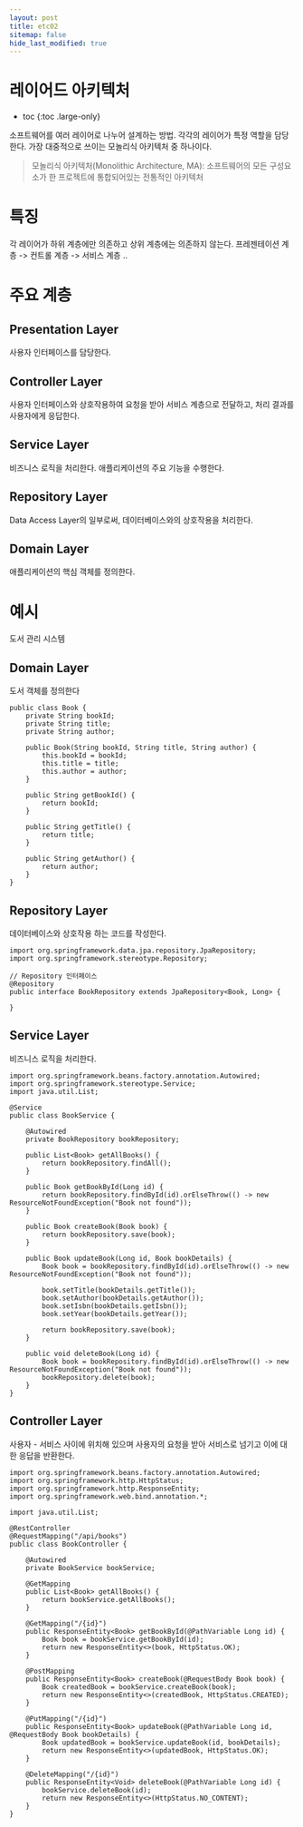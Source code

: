 ```yaml
---
layout: post
title: etc02
sitemap: false
hide_last_modified: true
---
```

# 레이어드 아키텍처

* toc
{:toc .large-only}

소프트웨어를 여러 레이어로 나누어 설계하는 방법.
각각의 레이어가 특정 역할을 담당한다.
가장 대중적으로 쓰이는 모놀리식 아키텍처 중 하나이다.

> 모놀리식 아키텍처(Monolithic Architecture, MA): 소프트웨어의 모든 구성요소가 한 프로젝트에 통합되어있는 전통적인 아키텍처

# 특징

각 레이어가 하위 계층에만 의존하고 상위 계층에는 의존하지 않는다.
프레젠테이션 계층 -> 컨트롤 계층 -> 서비스 계층 ..

# 주요 계층

## Presentation Layer
사용자 인터페이스를 담당한다.

## Controller Layer
사용자 인터페이스와 상호작용하여 요청을 받아 서비스 계층으로 전달하고, 처리 결과를 사용자에게 응답한다.

## Service Layer
비즈니스 로직을 처리한다.
애플리케이션의 주요 기능을 수행한다.

## Repository Layer
Data Access Layer의 일부로써, 데이터베이스와의 상호작용을 처리한다.

## Domain Layer
애플리케이션의 핵심 객체를 정의한다.

# 예시
도서 관리 시스템

## Domain Layer
도서 객체를 정의한다

```
public class Book {
    private String bookId;
    private String title;
    private String author;

    public Book(String bookId, String title, String author) {
        this.bookId = bookId;
        this.title = title;
        this.author = author;
    }

    public String getBookId() {
        return bookId;
    }

    public String getTitle() {
        return title;
    }

    public String getAuthor() {
        return author;
    }
}
```

## Repository Layer
데이터베이스와 상호작용 하는 코드를 작성한다.

```
import org.springframework.data.jpa.repository.JpaRepository;
import org.springframework.stereotype.Repository;

// Repository 인터페이스
@Repository
public interface BookRepository extends JpaRepository<Book, Long> {

}
```

## Service Layer
비즈니스 로직을 처리한다.

```
import org.springframework.beans.factory.annotation.Autowired;
import org.springframework.stereotype.Service;
import java.util.List;

@Service
public class BookService {

    @Autowired
    private BookRepository bookRepository;

    public List<Book> getAllBooks() {
        return bookRepository.findAll();
    }

    public Book getBookById(Long id) {
        return bookRepository.findById(id).orElseThrow(() -> new ResourceNotFoundException("Book not found"));
    }

    public Book createBook(Book book) {
        return bookRepository.save(book);
    }

    public Book updateBook(Long id, Book bookDetails) {
        Book book = bookRepository.findById(id).orElseThrow(() -> new ResourceNotFoundException("Book not found"));

        book.setTitle(bookDetails.getTitle());
        book.setAuthor(bookDetails.getAuthor());
        book.setIsbn(bookDetails.getIsbn());
        book.setYear(bookDetails.getYear());

        return bookRepository.save(book);
    }

    public void deleteBook(Long id) {
        Book book = bookRepository.findById(id).orElseThrow(() -> new ResourceNotFoundException("Book not found"));
        bookRepository.delete(book);
    }
}
```

## Controller Layer
사용자 - 서비스 사이에 위치해 있으며 사용자의 요청을 받아 서비스로 넘기고 이에 대한 응답을 반환한다.

```
import org.springframework.beans.factory.annotation.Autowired;
import org.springframework.http.HttpStatus;
import org.springframework.http.ResponseEntity;
import org.springframework.web.bind.annotation.*;

import java.util.List;

@RestController
@RequestMapping("/api/books")
public class BookController {

    @Autowired
    private BookService bookService;

    @GetMapping
    public List<Book> getAllBooks() {
        return bookService.getAllBooks();
    }

    @GetMapping("/{id}")
    public ResponseEntity<Book> getBookById(@PathVariable Long id) {
        Book book = bookService.getBookById(id);
        return new ResponseEntity<>(book, HttpStatus.OK);
    }

    @PostMapping
    public ResponseEntity<Book> createBook(@RequestBody Book book) {
        Book createdBook = bookService.createBook(book);
        return new ResponseEntity<>(createdBook, HttpStatus.CREATED);
    }

    @PutMapping("/{id}")
    public ResponseEntity<Book> updateBook(@PathVariable Long id, @RequestBody Book bookDetails) {
        Book updatedBook = bookService.updateBook(id, bookDetails);
        return new ResponseEntity<>(updatedBook, HttpStatus.OK);
    }

    @DeleteMapping("/{id}")
    public ResponseEntity<Void> deleteBook(@PathVariable Long id) {
        bookService.deleteBook(id);
        return new ResponseEntity<>(HttpStatus.NO_CONTENT);
    }
}
```